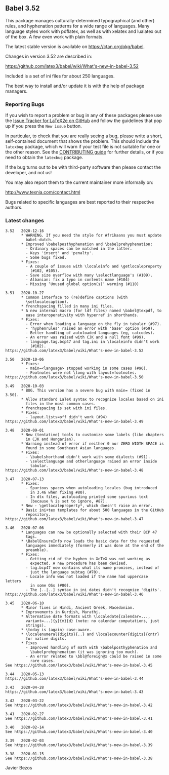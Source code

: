 ## Babel 3.52

This package manages culturally-determined typographical (and other)
rules, and hyphenation patterns for a wide range of languages.  Many
language styles work with pdflatex, as well as with xelatex and
lualatex out of the box.  A few even work with plain formats.

The latest stable version is available on <https://ctan.org/pkg/babel>.

Changes in version 3.52 are described in:

https://github.com/latex3/babel/wiki/What's-new-in-babel-3.52

Included is a set of ini files for about 250 languages. 

The best way to install and/or update it is with the help of package
managers.

### Reporting Bugs

If you wish to report a problem or bug in any of these packages please
use the
[Issue Tracker for LaTeX2e on GitHub](https://github.com/latex3/babel/issues)
and follow the guidelines that pop up if you press the `New issue`
button.

In particular, to check that you are really seeing a bug, please write
a short, self-contained document that shows the problem. This should
include the `latexbug` package, which will warn if your test file is
not suitable for one or the other reason. See the
[CONTRIBUTING guide](https://github.com/latex3/latex2e/blob/master/CONTRIBUTING.md)
for further details, or if you need to obtain the `latexbug` package.

If the bug turns out to be with third-party software then please
contact the developer, and not us!

You may also report them to the current maintainer more informally on:

   http://www.texnia.com/contact.html

Bugs related to specific languages are best reported to their
respective authors.

### Latest changes
```
3.52   2020-12-16
       * WARNING. If you need the style for Afrikaans you must update
         babel-dutch.
       * Improved \babelposthyphenation and \babelprehyphenation:
         - Ordinary spaces can be matched in the latter.
         - Keys 'insert' and 'penalty'.
         - Some bugs fixed.
       * Fixes:
         - A couple of issues with \localeinfo and \getlocaleproperty
           (#102, #105).
         - Save size overflow with many \selectlanguage's (#109).
         - Albanian: fix a typo in contents name (#104)
         - Missing ‘Unused global option(s)’ warning (#110)

3.51   2020-10-27
       * Common interface to (re)define captions (with
         \setlocalecaption).
       * frenchspacing filled in many ini files.
       * A new internal macro (for ldf files) named \babel@texpdf, to
         ease interoperativity with hyperref in shorthands.
       * Fixes:
         - Error when loading a language on the fly in tabular (#97).
         - 'hyphenrules' raised an error with 'base' option (#59).
         - Better handling of autoloaded languages (eg, catcodes).
         - An error was raised with CJK and a null font (#99).
         - language.tag.bcp47 and tag.ini in \localeinfo didn't work
           (#102).
https://github.com/latex3/babel/wiki/What's-new-in-babel-3.52

3.50   2020-10-06
       * Fixes:
         - main=<language> stopped working in some cases (#96).
         - Footnotes were not \long with layout=footnotes.
https://github.com/latex3/babel/wiki/What's-new-in-babel-3.50

3.49   2020-10-03
       * BUG. This version has a severe bug with main= (fixed in 3.50).
       * Allow standard LaTeX syntax to recognize locales based on ini
         files in the most common cases.
       * frenchspacing is set with ini files.
       * Fixes:
         - layout.lists=off didn't work (#94)
https://github.com/latex3/babel/wiki/What's-new-in-babel-3.49

3.48   2020-09-01
       * New (tentative) tools to customize some labels (like chapters
         in CJK and Hungarian). 
       * Warning instead of error if neither 0 nor ZERO WIDTH SPACE is
         found in some Southeast Asian languages.
       * Fixes:
         - \babelshorthand didn't work with some dialects (#91).
         - \selectlanguage and otherlanguage raised an error inside
           tabular.
https://github.com/latex3/babel/wiki/What's-new-in-babel-3.48       

3.47   2020-07-13
       * Fixes:
         - Spurious spaces when autoloading locales (bug introduced
           in 3.46 when fixing #80).
         - In dtx files, autoloading printed some spurious text
           (because % is set to ignore, #87).
       * New - \getlocaleproperty*, which doesn't raise an error.
       * Basic ini+tex templates for about 500 languages in the GitHub
         repository.
https://github.com/latex3/babel/wiki/What's-new-in-babel-3.47

3.46   2020-07-06
       * Languages can now be optionally selected with their BCP 47
         tags.
       * \BabelEnsureInfo now loads the basic data for the requested
         languages immediately (formerly it was done at the end of the
         preamble).
       * Fixes:
         - Getting rid of the hyphen in XeTeX was not working as
           expected. A new procedure has been devised.
         - tag.bcp47 now contains what its name promises, instead of
           just the language subtag (#70).
         - Locale info was not loaded if the name had uppercase letters
           in some OSs (#80).
         - The [..|..] syntax in ini dates didn't recognize 'digits'.
https://github.com/latex3/babel/wiki/What's-new-in-babel-3.46

3.45   2020-06-10
       * Minor fixes in Hindi, Ancient Greek, Macedonian.
       * Improvements in Kurdish, Marathi.
       * Alternative date formats with \localedate[calendar=...,
         variant=...]{y}{m}{d} (note: no calendar computations, just
         strings).
       * \today is (again) case-aware.
       * \localenumeral{digits}{..} and \localecounter{digits}{cntr}
         for native digits.
       * Fixes
         - Improved handling of math with \babelposthyphenation and
           \babelprehyphenation (it was ignoring too much).
         - An error related to \bbl@foreign@x could be raised in some
           rare cases.
See https://github.com/latex3/babel/wiki/What's-new-in-babel-3.45

3.44   2020-05-13
https://github.com/latex3/babel/wiki/What's-new-in-babel-3.44

3.43   2020-04-28
https://github.com/latex3/babel/wiki/What's-new-in-babel-3.43

3.42   2020-03-22
See https://github.com/latex3/babel/wiki/What's-new-in-babel-3.42

3.41   2020-02-27
See https://github.com/latex3/babel/wiki/What's-new-in-babel-3.41

3.40   2020-02-14
See https://github.com/latex3/babel/wiki/What's-new-in-babel-3.40

3.39   2020-02-03
See https://github.com/latex3/babel/wiki/What's-new-in-babel-3.39

3.38   2020-01-15
See https://github.com/latex3/babel/wiki/What's-new-in-babel-3.38
```

Javier Bezos
